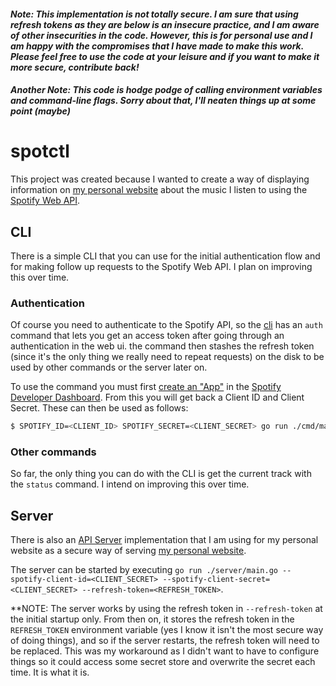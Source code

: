 #### *Note: This implementation is not totally secure. I am sure that using refresh tokens as they are below is an insecure practice, and I am aware of other insecurities in the code. However, this is for personal use and I am happy with the compromises that I have made to make this work. Please feel free to use the code at your leisure and if you want to make it more secure, contribute back!*
#### *Another Note: This code is hodge podge of calling environment variables and command-line flags. Sorry about that, I'll neaten things up at some point (maybe)*

# spotctl
This project was created because I wanted to create a way of displaying information on [my personal website](https://chaosinthe.dev) about the music I listen to using the [Spotify Web API](https://developer.spotify.com/documentation/web-api).

## CLI
There is a simple CLI that you can use for the initial authentication flow and for making follow up requests to the Spotify Web API. I plan on improving this over time.

### Authentication
Of course you need to authenticate to the Spotify API, so the [cli](./cmd/cli) has an `auth` command that lets you get an access token after going through an authentication in the web ui. the command then stashes the refresh token (since it's the only thing we really need to repeat
 requests) on the disk to be used by other commands or the server later on.

To use the command you must first [create an "App"](https://developer.spotify.com/documentation/web-api/concepts/apps) in the [Spotify Developer Dashboard](https://developer.spotify.com/). From this you will get back a Client ID and Client Secret. These
 can then be used as follows:

```bash
$ SPOTIFY_ID=<CLIENT_ID> SPOTIFY_SECRET=<CLIENT_SECRET> go run ./cmd/main.go auth
```

### Other commands
So far, the only thing you can do with the CLI is get the current track with the `status` command. I intend on improving this over time.

## Server
There is also an [API Server](./cmd/server) implementation that I am using for my personal website as a secure way of serving [my personal website](https://chaosinthe.dev).

The server can be started by executing `go run ./server/main.go --spotify-client-id=<CLIENT_SECRET> --spotify-client-secret=<CLIENT_SECRET> --refresh-token=<REFRESH_TOKEN>`.

**NOTE: The server works by using the refresh token in `--refresh-token` at the initial startup only. From then on, it stores the refresh token in the `REFRESH_TOKEN` environment variable (yes I know it isn't the most secure way of doing things), and
 so if the server restarts, the refresh token will need to be replaced. This was my workaround as I didn't want to have to configure things so it could access some secret store and overwrite the secret each time. It is what it is.

